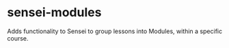 sensei-modules
==============

Adds functionality to Sensei to group lessons into Modules, within a specific course.
